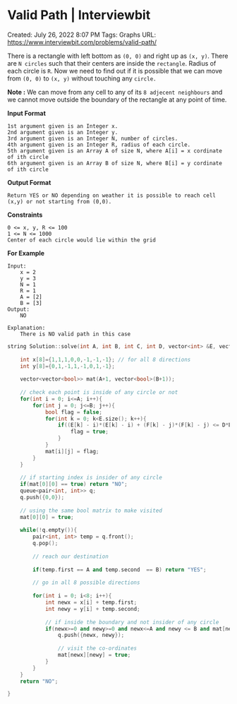 # Valid Path | Interviewbit

Created: July 26, 2022 8:07 PM
Tags: Graphs
URL: https://www.interviewbit.com/problems/valid-path/

There is a rectangle with left bottom as  `(0, 0)` and right up as `(x, y)`. There are `N circles` such that their centers are inside the `rectangle`.
 Radius of each circle is `R`. Now we need to find out if it is possible that we can move from `(0, 0)` to `(x, y)` without touching any `circle.`

**Note :**  We can move from any cell to any of its `8 adjecent neighbours` and we cannot move outside the boundary of the rectangle at any point of time.

**Input Format**

```
1st argument given is an Integer x.
2nd argument given is an Integer y.
3rd argument given is an Integer N, number of circles.
4th argument given is an Integer R, radius of each circle.
5th argument given is an Array A of size N, where A[i] = x cordinate of ith circle
6th argument given is an Array B of size N, where B[i] = y cordinate of ith circle

```

**Output Format**

```
Return YES or NO depending on weather it is possible to reach cell (x,y) or not starting from (0,0).

```

**Constraints**

```
0 <= x, y, R <= 100
1 <= N <= 1000
Center of each circle would lie within the grid

```

**For Example**

```
Input:
    x = 2
    y = 3
    N = 1
    R = 1
    A = [2]
    B = [3]
Output:
    NO

Explanation:
    There is NO valid path in this case

```

```cpp
string Solution::solve(int A, int B, int C, int D, vector<int> &E, vector<int> &F) {
    
    int x[8]={1,1,1,0,0,-1,-1,-1}; // for all 8 directions
    int y[8]={0,1,-1,1,-1,0,1,-1};
    
    vector<vector<bool>> mat(A+1, vector<bool>(B+1));
    
    // check each point is inside of any circle or not
    for(int i = 0; i<=A; i++){
        for(int j = 0; j<=B; j++){
            bool flag = false;
            for(int k = 0; k<E.size(); k++){
                if((E[k] - i)*(E[k] - i) + (F[k] - j)*(F[k] - j) <= D*D){
                    flag = true;
                }
            }
            mat[i][j] = flag;
        }
    }
    
    // if starting index is insider of any circle
    if(mat[0][0] == true) return "NO";
    queue<pair<int, int>> q;
    q.push({0,0});
    
    // using the same bool matrix to make visited
    mat[0][0] = true;
    
    while(!q.empty()){
        pair<int, int> temp = q.front();
        q.pop();
        
        // reach our destination
        
        if(temp.first == A and temp.second  == B) return "YES";
        
        // go in all 8 possible directions
        
        for(int i = 0; i<8; i++){
            int newx = x[i] + temp.first;
            int newy = y[i] + temp.second;
            
            // if inside the boundary and not insider of any circle
            if(newx>=0 and newy>=0 and newx<=A and newy <= B and mat[newx][newy] == false){
                q.push({newx, newy});
                
                // visit the co-ordinates
                mat[newx][newy] = true;
            }
        } 
    }
    return "NO";

}
```